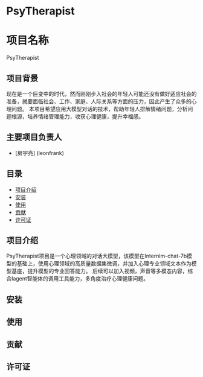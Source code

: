 # PsyTherapist
# 项目名称

PsyTherapist

## 项目背景

现在是一个巨变中的时代，然而刚刚步入社会的年轻人可能还没有做好适应社会的准备，就要面临社会、工作、家庭、人际关系等方面的压力，因此产生了众多的心理问题。
本项目希望应用大模型对话的技术，帮助年轻人排解情绪问题，分析问题根源，培养情绪管理能力，收获心理健康，提升幸福感。


## 主要项目负责人

- [房宇亮] (leonfrank) 

## 目录

- [项目介绍](#项目介绍)
- [安装](#安装)
- [使用](#使用)
- [贡献](#贡献)
- [许可证](#许可证)

## 项目介绍

PsyTherapist项目是一个心理领域的对话大模型，该模型在Internlm-chat-7b模型的基础上，使用心理领域的高质量数据集微调，并加入心理专业领域文本作为模型基座，提升模型的专业回答能力。
后续可以加入视频，声音等多模态内容，综合lagent智能体的调用工具能力，多角度治疗心理健康问题。

## 安装

## 使用

## 贡献

## 许可证